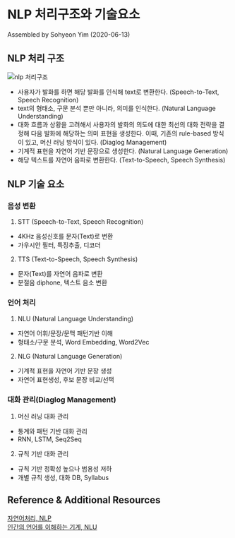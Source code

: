 # NLP 처리구조와 기술요소       
Assembled by Sohyeon Yim (2020-06-13)   

## NLP 처리 구조    
![nlp 처리구조](https://user-images.githubusercontent.com/44013936/84567468-cb502580-adb3-11ea-9c03-b7e40cc908e3.png)
* 사용자가 발화를 하면 해당 발화를 인식해 text로 변환한다. (Speech-to-Text, Speech Recognition)   
* text의 형태소, 구문 분석 뿐만 아니라, 의미를 인식한다. (Natural Language Understanding)   
* 대화 흐름과 상황을 고려해서 사용자의 발화의 의도에 대한 최선의 대화 전략을 결정해 다음 발화에 해당하는 의미 표현을 생성한다. 이때, 기존의 rule-based 방식이 있고, 머신 러닝 방식이 있다. (Diaglog Management)   
* 기계적 표현을 자연어 기반 문장으로 생성한다. (Natural Language Generation)      
* 해당 텍스트를 자연어 음파로 변환한다. (Text-to-Speech, Speech Synthesis)   

## NLP 기술 요소   

### 음성 변환   
1. STT (Speech-to-Text, Speech Recognition)   
* 4KHz 음성신호를 문자(Text)로 변환   
* 가우시안 필터, 특징추출, 디코더   

2. TTS (Text-to-Speech, Speech Synthesis)   
* 문자(Text)를 자연어 음파로 변환   
* 분절음 diphone, 텍스트 음소 변환   

### 언어 처리   
1. NLU (Natural Language Understanding)   
* 자연어 어휘/문장/문맥 패턴기반 이해   
* 형태소/구문 분석, Word Embedding, Word2Vec   

2. NLG (Natural Language Generation)   
* 기계적 표현을 자연어 기반 문장 생성   
* 자연어 표현생성, 후보 문장 비교/선택   

### 대화 관리(Diaglog Management)   
1. 머신 러닝 대화 관리   
* 통계와 패턴 기반 대화 관리   
* RNN, LSTM, Seq2Seq   

2. 규칙 기반 대화 관리   
* 규칙 기반 정확성 높으나 범용성 저하   
* 개별 규칙 생성, 대화 DB, Syllabus   

## Reference & Additional Resources   
[자연어처리, NLP](http://blog.skby.net/%EC%9E%90%EC%97%B0%EC%96%B4%EC%B2%98%EB%A6%ACnlp-natural-language-processing/)   
[인간의 언어를 이해하는 기계, NLU](https://blog.lgcns.com/1672)    
